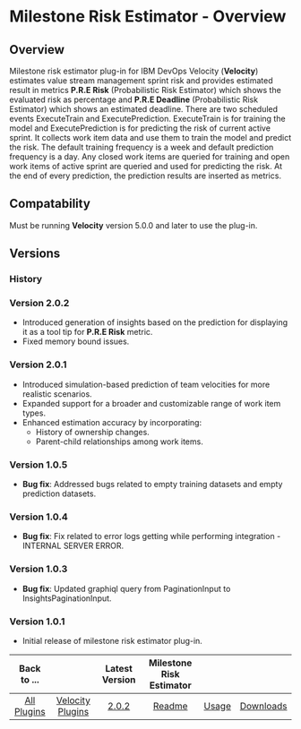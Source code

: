 # Milestone Risk Estimator - Overview

## Overview

Milestone risk estimator plug-in for IBM DevOps Velocity (**Velocity**) estimates value stream management sprint risk and provides estimated result in metrics **P.R.E Risk** (Probabilistic Risk Estimator) which shows the evaluated risk as percentage and **P.R.E Deadline** (Probabilistic Risk Estimator) which shows an estimated deadline. There are two scheduled events ExecuteTrain and ExecutePrediction. ExecuteTrain is for training the model and ExecutePrediction is for predicting the risk of current active sprint. It collects work item data and use them to train the model and predict the risk. The default training frequency is a week and default prediction frequency is a day. Any closed work items are queried for training and open work items of active sprint are queried and used for predicting the risk. At the end of every prediction, the prediction results are inserted as metrics.

## Compatability

Must be running **Velocity** version 5.0.0 and later to use the plug-in.


## Versions

### History

### Version 2.0.2

* Introduced generation of insights based on the prediction for displaying it as a tool tip for **P.R.E Risk** metric.
* Fixed memory bound issues.

### Version 2.0.1

* Introduced simulation-based prediction of team velocities for more realistic scenarios.
* Expanded support for a broader and customizable range of work item types.
* Enhanced estimation accuracy by incorporating:
  * History of ownership changes.
  * Parent-child relationships among work items.

### Version 1.0.5

* **Bug fix**: Addressed bugs related to empty training datasets and empty prediction datasets.

### Version 1.0.4

* **Bug fix**: Fix related to error logs getting while performing integration - INTERNAL SERVER ERROR.

### Version 1.0.3

* **Bug fix**: Updated graphiql query from PaginationInput to InsightsPaginationInput.

### Version 1.0.1

* Initial release of milestone risk estimator plug-in.


|Back to ...||Latest Version|Milestone Risk Estimator |||
| :---: | :---: | :---: | :---: | :---: | :---: |
|[All Plugins](../../index.md)|[Velocity Plugins](../README.md)|[2.0.2](https://hub.docker.com/r/urbancode/ucv-ext-milestone-risk-estimator/tags)|[Readme](README.md)|[Usage](usage.md)|[Downloads](downloads.md)
